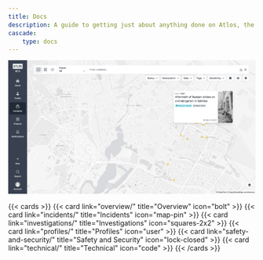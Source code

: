 ```yaml
---
title: Docs
description: A guide to getting just about anything done on Atlos, the collaborative workspace for visual verification.
cascade: 
    type: docs
---
```

![The Atlos map.](map.png)

{{< cards >}} 
{{< card link="overview/" title="Overview" icon="bolt" >}} 
{{< card link="incidents/" title="Incidents" icon="map-pin" >}} 
{{< card link="investigations/" title="Investigations" icon="squares-2x2" >}} 
{{< card link="profiles/" title="Profiles" icon="user" >}} 
{{< card link="safety-and-security/" title="Safety and Security" icon="lock-closed" >}} 
{{< card link="technical/" title="Technical" icon="code" >}} 
{{< /cards >}}